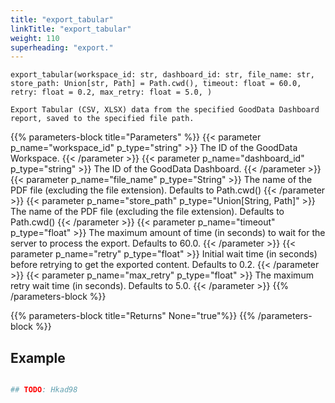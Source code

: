 ```yaml
---
title: "export_tabular"
linkTitle: "export_tabular"
weight: 110
superheading: "export."
---
```


``export_tabular(workspace_id: str,
        dashboard_id: str,
        file_name: str,
        store_path: Union[str, Path] = Path.cwd(),
        timeout: float = 60.0,
        retry: float = 0.2,
        max_retry: float = 5.0,
    )``

    Export Tabular (CSV, XLSX) data from the specified GoodData Dashboard report, saved to the specified file path.


{{% parameters-block  title="Parameters" %}}
{{< parameter p_name="workspace_id" p_type="string" >}}
The ID of the GoodData Workspace.
{{< /parameter >}}
{{< parameter p_name="dashboard_id" p_type="string" >}}
The ID of the GoodData Dashboard.
{{< /parameter >}}
{{< parameter p_name="file_name" p_type="String" >}}
The name of the PDF file (excluding the file extension). Defaults to Path.cwd()
{{< /parameter >}}
{{< parameter p_name="store_path" p_type="Union[String, Path]" >}}
The name of the PDF file (excluding the file extension). Defaults to Path.cwd()
{{< /parameter >}}
{{< parameter p_name="timeout" p_type="float" >}}
The maximum amount of time (in seconds) to wait for the server to process the export. Defaults to 60.0.
{{< /parameter >}}
{{< parameter p_name="retry" p_type="float" >}}
Initial wait time (in seconds) before retrying to get the exported content. Defaults to 0.2.
{{< /parameter >}}
{{< parameter p_name="max_retry" p_type="float" >}}
The maximum retry wait time (in seconds). Defaults to 5.0.
{{< /parameter >}}
{{% /parameters-block %}}

{{% parameters-block title="Returns" None="true"%}}
{{% /parameters-block %}}


## Example

```python

## TODO: Hkad98

```
